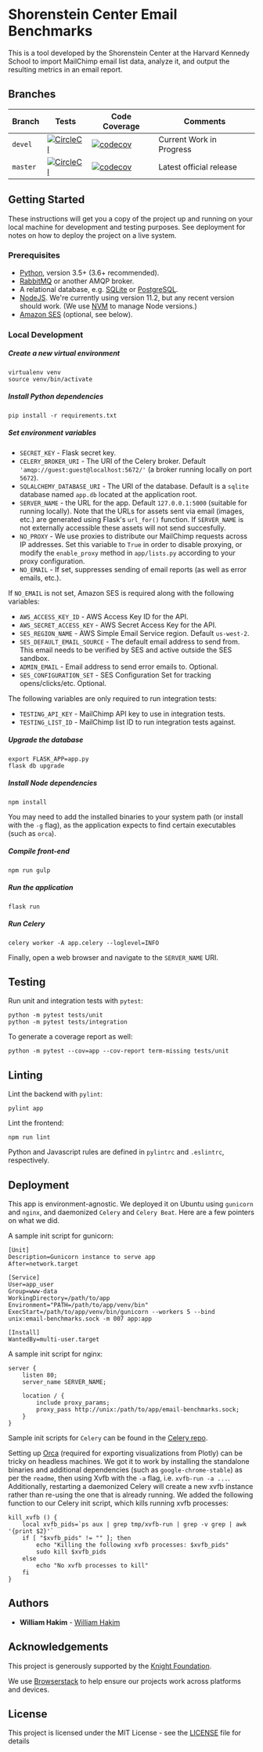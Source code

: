 # Shorenstein Center Email Benchmarks

This is a tool developed by the Shorenstein Center at the Harvard Kennedy School to import MailChimp email list data, analyze it, and output the resulting metrics in an email report.

## Branches

| Branch | Tests | Code Coverage | Comments |
| ------ | ----- | ------------- | -------- |
| `devel` | [![CircleCI](https://circleci.com/gh/ShorensteinCenter/Benchmarks-Program/tree/develop.svg?style=svg)](https://circleci.com/gh/ShorensteinCenter/Benchmarks-Program/tree/develop) | [![codecov](https://codecov.io/gh/ShorensteinCenter/Benchmarks-Program/branch/develop/graph/badge.svg)](https://codecov.io/gh/ShorensteinCenter/Benchmarks-Program) | Current Work in Progress |
| `master` | [![CircleCI](https://circleci.com/gh/ShorensteinCenter/Benchmarks-Program.svg?style=svg)](https://circleci.com/gh/ShorensteinCenter/Benchmarks-Program) | [![codecov](https://codecov.io/gh/ShorensteinCenter/Benchmarks-Program/branch/master/graph/badge.svg)](https://codecov.io/gh/ShorensteinCenter/Benchmarks-Program) | Latest official release |

## Getting Started

These instructions will get you a copy of the project up and running on your local machine for development and testing purposes. See deployment for notes on how to deploy the project on a live system.

### Prerequisites

* [Python](https://www.python.org), version 3.5+ (3.6+ recommended).
* [RabbitMQ](https://www.rabbitmq.com/) or another AMQP broker.
* A relational database, e.g. [SQLite](https://www.sqlite.org) or [PostgreSQL](https://www.postgresql.org/).
* [NodeJS](https://nodejs.org). We're currently using version 11.2, but any recent version should work. (We use [NVM](https://github.com/creationix/nvm) to manage Node versions.) 
* [Amazon SES](https://aws.amazon.com/ses/) (optional, see below).

### Local Development

##### Create a new virtual environment

    virtualenv venv
    source venv/bin/activate

##### Install Python dependencies

    pip install -r requirements.txt

##### Set environment variables

* `SECRET_KEY` - Flask secret key.
* `CELERY_BROKER_URI` - The URI of the Celery broker. Default `'amqp://guest:guest@localhost:5672/'` (a broker running locally on port `5672`).
* `SQLALCHEMY_DATABASE_URI` - The URI of the database. Default is a `sqlite` database named `app.db` located at the application root.
* `SERVER_NAME` - the URL for the app. Default `127.0.0.1:5000` (suitable for running locally). Note that the URLs for assets sent via email (images, etc.) are generated using Flask's `url_for()` function. If `SERVER_NAME` is not externally accessible these assets will not send succesfully.
* `NO_PROXY` - We use proxies to distribute our MailChimp requests across IP addresses. Set this variable to `True` in order to disable proxying, or modify the `enable_proxy` method in `app/lists.py` according to your proxy configuration.
* `NO_EMAIL` - If set, suppresses sending of email reports (as well as error emails, etc.).

If `NO_EMAIL` is not set, Amazon SES is required along with the following variables:

* `AWS_ACCESS_KEY_ID` - AWS Access Key ID for the API.
* `AWS_SECRET_ACCESS_KEY` - AWS Secret Access Key for the API.
* `SES_REGION_NAME` - AWS Simple Email Service region. Default `us-west-2`.
* `SES_DEFAULT_EMAIL_SOURCE` - The default email address to send from. This email needs to be verified by SES and active outside the SES sandbox.
* `ADMIN_EMAIL` - Email address to send error emails to. Optional.
* `SES_CONFIGURATION_SET` - SES Configuration Set for tracking opens/clicks/etc. Optional.

The following variables are only required to run integration tests:

* `TESTING_API_KEY` - MailChimp API key to use in integration tests.
* `TESTING_LIST_ID` - MailChimp list ID to run integration tests against.

##### Upgrade the database

    export FLASK_APP=app.py
    flask db upgrade

##### Install Node dependencies

    npm install

You may need to add the installed binaries to your system path (or install with the `-g` flag), as the application expects to find certain executables (such as `orca`).

##### Compile front-end

    npm run gulp

##### Run the application

    flask run

##### Run Celery

    celery worker -A app.celery --loglevel=INFO

Finally, open a web browser and navigate to the `SERVER_NAME` URI.

## Testing

Run unit and integration tests with `pytest`:

    python -m pytest tests/unit
    python -m pytest tests/integration

To generate a coverage report as well:

    python -m pytest --cov=app --cov-report term-missing tests/unit

## Linting

Lint the backend with `pylint`:

    pylint app

Lint the frontend:

    npm run lint

Python and Javascript rules are defined in `pylintrc` and `.eslintrc`, respectively.

## Deployment

This app is environment-agnostic. We deployed it on Ubuntu using `gunicorn` and `nginx`, and daemonized `Celery` and `Celery Beat`. Here are a few pointers on what we did.

A sample init script for gunicorn:

    [Unit]
    Description=Gunicorn instance to serve app
    After=network.target

    [Service]
    User=app_user
    Group=www-data
    WorkingDirectory=/path/to/app
    Environment="PATH=/path/to/app/venv/bin"
    ExecStart=/path/to/app/venv/bin/gunicorn --workers 5 --bind unix:email-benchmarks.sock -m 007 app:app

    [Install]
    WantedBy=multi-user.target

A sample init script for nginx:

    server {
        listen 80;
        server_name SERVER_NAME;

        location / {
            include proxy_params;
            proxy_pass http://unix:/path/to/app/email-benchmarks.sock;
        }
    }

Sample init scripts for `Celery` can be found in the [Celery repo](https://github.com/celery/celery/tree/master/extra/generic-init.d/).

Setting up [Orca](https://github.com/plotly/orca) (required for exporting visualizations from Plotly) can be tricky on headless machines. We got it to work by installing the standalone binaries and additional dependencies (such as `google-chrome-stable`) as per the `readme`, then using Xvfb with the `-a` flag, i.e. `xvfb-run -a ...`. Additionally, restarting a daemonized Celery will create a new xvfb instance rather than re-using the one that is already running. We added the following function to our Celery init script, which kills running xvfb processes:

    kill_xvfb () {
        local xvfb_pids=`ps aux | grep tmp/xvfb-run | grep -v grep | awk '{print $2}'`
        if [ "$xvfb_pids" != "" ]; then
            echo "Killing the following xvfb processes: $xvfb_pids"
            sudo kill $xvfb_pids
        else
            echo "No xvfb processes to kill"
        fi
    }    

## Authors

* **William Hakim** - [William Hakim](https://github.com/williamhakim10)

## Acknowledgements

This project is generously supported by the [Knight Foundation](https://knightfoundation.org/).

We use [Browserstack](https://www.browserstack.com/) to help ensure our projects work across platforms and devices.

## License

This project is licensed under the MIT License - see the [LICENSE](LICENSE) file for details
